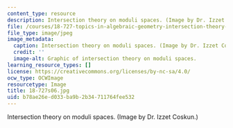 ```yaml
---
content_type: resource
description: Intersection theory on moduli spaces. (Image by Dr. Izzet Coskun.)
file: /courses/18-727-topics-in-algebraic-geometry-intersection-theory-on-moduli-spaces-spring-2006/b78ae26ed033ba9b2b34711764fee532_18-727s06.jpg
file_type: image/jpeg
image_metadata:
  caption: Intersection theory on moduli spaces. (Image by Dr. Izzet Coskun.)
  credit: ''
  image-alt: Graphic of intersection theory on moduli spaces.
learning_resource_types: []
license: https://creativecommons.org/licenses/by-nc-sa/4.0/
ocw_type: OCWImage
resourcetype: Image
title: 18-727s06.jpg
uid: b78ae26e-d033-ba9b-2b34-711764fee532
---
```

Intersection theory on moduli spaces. (Image by Dr. Izzet Coskun.)